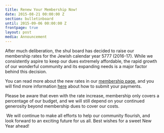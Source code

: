 ```yaml
---
title: Renew Your Membership Now!
date: 2015-08-21 00:00:00 Z
section: bulletinboard
until: 2015-09-06 00:00:00 Z
frontpage: true
layout: post
media: Announcement
---
```


After much deliberation, the shul board has decided to raise our membership rates for the Jewish calendar year 5777 (2016-17). While we consistently aspire to keep our dues extremely affordable, the rapid growth of our wonderful community and its expanding needs is a major factor behind this decision.  

You can read more about the new rates in our [membership page]({{site.url}}/about/become-member.html), and you will find more information [here]({{site.url}}/contribute/donate.html) about how to submit your payments.

Please be aware that even with the rate increase, membership only covers a percentage of our budget, and we will still depend on your continued generosity beyond membership dues to cover our costs.

 We will continue to make all efforts to help our community flourish, and look forward to an exciting future for us all. Best wishes for a sweet New Year ahead!
